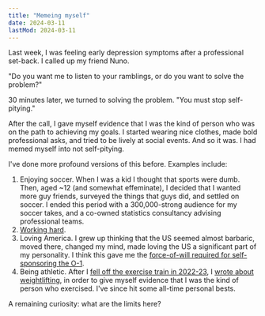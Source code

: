 ```yaml
---
title: "Memeing myself"
date: 2024-03-11
lastMod: 2024-03-11
---
```


Last week, I was feeling early depression symptoms after a professional set-back. I called up my friend Nuno.

"Do you want me to listen to your ramblings, or do you want to solve the problem?"

30 minutes later, we turned to solving the problem. "You must stop self-pitying."

After the call, I gave myself evidence that I was the kind of person who was on the path to achieving my goals. I started wearing nice clothes, made bold professional asks, and tried to be lively at social events. And so it was. I had memed myself into not self-pitying.

I've done more profound versions of this before. Examples include:

1. Enjoying soccer. When I was a kid I thought that sports were dumb. Then, aged ~12 (and somewhat effeminate), I decided that I wanted more guy friends, surveyed the things that guys did, and settled on soccer. I ended this period with a 300,000-strong audience for my soccer takes, and a co-owned statistics consultancy advising professional teams.
2. [Working hard](https://forum.effectivealtruism.org/posts/bCLoXDbnYSQab8T5t/how-have-you-become-more-hard-working?commentId=SeZXXBWtB43AKsSwJ).
3. Loving America. I grew up thinking that the US seemed almost barbaric, moved there, changed my mind, made loving the US a significant part of my personality. I think this gave me the [force-of-will required for self-sponsoring the O-1](https://joel-becker.com/digital-garden/cost-of-o1/).
4. Being athletic. After I [fell off the exercise train in 2022-23](https://joel-becker.shinyapps.io/life-dashboard/), I [wrote about weightlifting](https://joel-becker.com/digital-garden/exercise-vs-diet/), in order to give myself evidence that I was the kind of person who exercised. I've since hit some all-time personal bests.

A remaining curiosity: what are the limits here?
